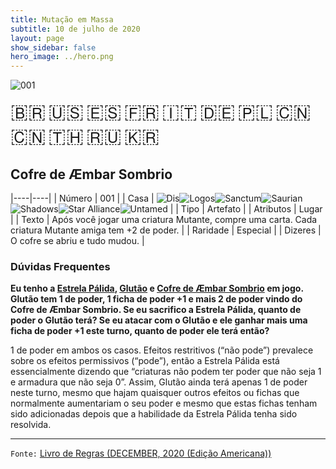 ```yaml
---
title: Mutação em Massa
subtitle: 10 de julho de 2020
layout: page
show_sidebar: false
hero_image: ../hero.png
---
```


<img src="https://cdn.keyforgegame.com/media/card_front/pt/479_001_8GCXGP3F824C_pt.png" alt="001"> <img src="https://cdn.keyforgegame.com/media/card_front/pt/479_001_J2W5W895WG9H_pt.png" alt="001" style="display: none;"> <img src="https://cdn.keyforgegame.com/media/card_front/pt/479_001_WW3R835F4W2G_pt.png" alt="001" style="display: none;"> <img src="https://cdn.keyforgegame.com/media/card_front/pt/479_001_HHRX6V47FPCV_pt.png" alt="001" style="display: none;"> <img src="https://cdn.keyforgegame.com/media/card_front/pt/479_001_FVM2M8W42375_pt.png" alt="001" style="display: none;"> <img src="https://cdn.keyforgegame.com/media/card_front/pt/479_001_457WQ26H976Q_pt.png" alt="001" style="display: none;"> <img src="https://cdn.keyforgegame.com/media/card_front/pt/479_001_CPFJ6XH2W6M2_pt.png" alt="001" style="display: none;">

<span title="Português" style="font-size: 32px;cursor: pointer;" onclick="javascript:document.querySelectorAll('img[alt=\'001\']').forEach(img => img.src=img.src.replace(/card_front\/[^/]+/, 'card_front/pt').replace(/_[^/.0-9]+\.png/, '_pt.png'))">🇧🇷</span>
<span title="English" style="font-size: 32px;cursor: pointer;" onclick="javascript:document.querySelectorAll('img[alt=\'001\']').forEach(img => img.src=img.src.replace(/card_front\/[^/]+/, 'card_front/en').replace(/_[^/.0-9]+\.png/, '_en.png'))">🇺🇸</span>
<span title="Español" style="font-size: 32px;cursor: pointer;" onclick="javascript:document.querySelectorAll('img[alt=\'001\']').forEach(img => img.src=img.src.replace(/card_front\/[^/]+/, 'card_front/es').replace(/_[^/.0-9]+\.png/, '_es.png'))">🇪🇸</span>
<span title="Français" style="font-size: 32px;cursor: pointer;" onclick="javascript:document.querySelectorAll('img[alt=\'001\']').forEach(img => img.src=img.src.replace(/card_front\/[^/]+/, 'card_front/fr').replace(/_[^/.0-9]+\.png/, '_fr.png'))">🇫🇷</span>
<span title="Italiano" style="font-size: 32px;cursor: pointer;" onclick="javascript:document.querySelectorAll('img[alt=\'001\']').forEach(img => img.src=img.src.replace(/card_front\/[^/]+/, 'card_front/it').replace(/_[^/.0-9]+\.png/, '_it.png'))">🇮🇹</span>
<span title="Deutsche" style="font-size: 32px;cursor: pointer;" onclick="javascript:document.querySelectorAll('img[alt=\'001\']').forEach(img => img.src=img.src.replace(/card_front\/[^/]+/, 'card_front/de').replace(/_[^/.0-9]+\.png/, '_de.png'))">🇩🇪</span>
<span title="Polskie" style="font-size: 32px;cursor: pointer;" onclick="javascript:document.querySelectorAll('img[alt=\'001\']').forEach(img => img.src=img.src.replace(/card_front\/[^/]+/, 'card_front/pl').replace(/_[^/.0-9]+\.png/, '_pl.png'))">🇵🇱</span>
<span title="简体中文" style="font-size: 32px;cursor: pointer;" onclick="javascript:document.querySelectorAll('img[alt=\'001\']').forEach(img => img.src=img.src.replace(/card_front\/[^/]+/, 'card_front/zh-hans').replace(/_[^/.0-9]+\.png/, '_zh-hans.png'))">🇨🇳</span>
<span title="繁體中文" style="font-size: 32px;cursor: pointer;" onclick="javascript:document.querySelectorAll('img[alt=\'001\']').forEach(img => img.src=img.src.replace(/card_front\/[^/]+/, 'card_front/zh-hant').replace(/_[^/.0-9]+\.png/, '_zh-hant.png'))">🇨🇳</span>
<span title="ไทย" style="font-size: 32px;cursor: pointer;" onclick="javascript:document.querySelectorAll('img[alt=\'001\']').forEach(img => img.src=img.src.replace(/card_front\/[^/]+/, 'card_front/th').replace(/_[^/.0-9]+\.png/, '_th.png'))">🇹🇭</span>
<span title="Pусский" style="font-size: 32px;cursor: pointer;" onclick="javascript:document.querySelectorAll('img[alt=\'001\']').forEach(img => img.src=img.src.replace(/card_front\/[^/]+/, 'card_front/ru').replace(/_[^/.0-9]+\.png/, '_ru.png'))">🇷🇺</span>
<span title="한국어" style="font-size: 32px;cursor: pointer;" onclick="javascript:document.querySelectorAll('img[alt=\'001\']').forEach(img => img.src=img.src.replace(/card_front\/[^/]+/, 'card_front/ko').replace(/_[^/.0-9]+\.png/, '_ko.png'))">🇰🇷</span>

## Cofre de Æmbar Sombrio

|----|----|
| Número | 001 |
| Casa | <img src="https://archonarcana.com/images/thumb/e/e8/Dis.png/22px-Dis.png" alt="Dis" title="Dis" style="cursor: pointer;" onclick="javascript:Array.from(document.getElementsByTagName('img')).filter(i => i.alt === '001').forEach(i => i.style = 'display:none');Array.from(document.getElementsByTagName('img')).filter(i => i.alt === '001')[0].style = '';"><img src="https://archonarcana.com/images/thumb/c/ce/Logos.png/22px-Logos.png" alt="Logos" title="Logos" style="cursor: pointer;" onclick="javascript:Array.from(document.getElementsByTagName('img')).filter(i => i.alt === '001').forEach(i => i.style = 'display:none');Array.from(document.getElementsByTagName('img')).filter(i => i.alt === '001')[1].style = '';"><img src="https://archonarcana.com/images/thumb/c/c7/Sanctum.png/22px-Sanctum.png" alt="Sanctum" title="Santuário" style="cursor: pointer;" onclick="javascript:Array.from(document.getElementsByTagName('img')).filter(i => i.alt === '001').forEach(i => i.style = 'display:none');Array.from(document.getElementsByTagName('img')).filter(i => i.alt === '001')[2].style = '';"><img src="https://archonarcana.com/images/thumb/9/9e/Saurian_P.png/22px-Saurian_P.png" alt="Saurian" title="Sauro" style="cursor: pointer;" onclick="javascript:Array.from(document.getElementsByTagName('img')).filter(i => i.alt === '001').forEach(i => i.style = 'display:none');Array.from(document.getElementsByTagName('img')).filter(i => i.alt === '001')[3].style = '';"><img src="https://archonarcana.com/images/thumb/e/ee/Shadows.png/22px-Shadows.png" alt="Shadows" title="Sombras" style="cursor: pointer;" onclick="javascript:Array.from(document.getElementsByTagName('img')).filter(i => i.alt === '001').forEach(i => i.style = 'display:none');Array.from(document.getElementsByTagName('img')).filter(i => i.alt === '001')[4].style = '';"><img src="https://archonarcana.com/images/thumb/7/7d/Star_Alliance.png/22px-Star_Alliance.png" alt="Star Alliance" title="Aliança Estelar" style="cursor: pointer;" onclick="javascript:Array.from(document.getElementsByTagName('img')).filter(i => i.alt === '001').forEach(i => i.style = 'display:none');Array.from(document.getElementsByTagName('img')).filter(i => i.alt === '001')[5].style = '';"><img src="https://archonarcana.com/images/thumb/b/bd/Untamed.png/22px-Untamed.png" alt="Untamed" title="Indomados" style="cursor: pointer;" onclick="javascript:Array.from(document.getElementsByTagName('img')).filter(i => i.alt === '001').forEach(i => i.style = 'display:none');Array.from(document.getElementsByTagName('img')).filter(i => i.alt === '001')[6].style = '';"> |
| Tipo | Artefato |
| Atributos | Lugar |
| Texto | Após você jogar uma criatura Mutante, compre uma carta.  Cada criatura Mutante amiga tem +2 de poder. |
| Raridade | Especial |
| Dizeres | O cofre se abriu e tudo mudou. |

### Dúvidas Frequentes

**Eu tenho a [Estrela Pálida](/mm/049), [Glutão](/mm/396) e [Cofre de Æmbar Sombrio](/mm/001)
em jogo. Glutão tem 1 de poder,
1 ficha de poder +1 e mais 2 de poder vindo do Cofre de Æmbar Sombrio.
Se eu sacrifico a Estrela Pálida, quanto de poder o Glutão terá?
Se eu atacar com o Glutão e ele ganhar mais uma ficha de poder +1
este turno, quanto de poder ele terá então?**

1 de poder em ambos os casos. Efeitos restritivos (“não pode”) prevalece sobre os efeitos permissivos (“pode”),
então a Estrela Pálida está essencialmente dizendo que “criaturas não podem
ter poder que não seja 1 e armadura que não seja 0”. Assim, Glutão ainda terá
apenas 1 de poder neste turno, mesmo que hajam quaisquer outros efeitos ou fichas
que normalmente aumentariam o seu poder e mesmo que estas fichas tenham sido adicionadas
depois que a habilidade da Estrela Pálida tenha sido resolvida.

<hr/>

`Fonte:` [Livro de Regras (DECEMBER, 2020 (Edição Americana))](https://images-cdn.fantasyflightgames.com/filer_public/8c/af/8cafeca4-02c3-4990-bba1-ff9d3aa8f02a/keyforge_rulebook_v14_reduced-compressed.pdf)
